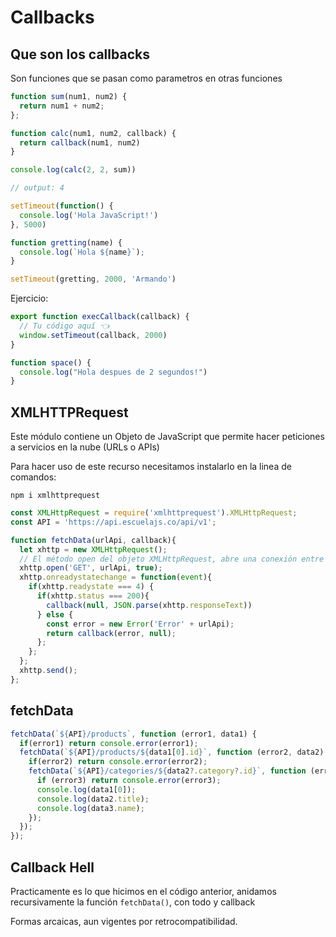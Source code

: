 # Callbacks

## Que son los callbacks

Son funciones que se pasan como parametros en otras funciones

```javascript
function sum(num1, num2) {
  return num1 + num2;
};

function calc(num1, num2, callback) {
  return callback(num1, num2)
}

console.log(calc(2, 2, sum))

// output: 4
```

```javascript
setTimeout(function() {
  console.log('Hola JavaScript!')
}, 5000)

function gretting(name) {
  console.log(`Hola ${name}`);
}

setTimeout(gretting, 2000, 'Armando')
```

Ejercicio:

```javascript
export function execCallback(callback) {
  // Tu código aquí 👈
  window.setTimeout(callback, 2000)
}

function space() {
  console.log("Hola despues de 2 segundos!")
}
```

## XMLHTTPRequest

Este módulo contiene un Objeto de JavaScript que permite hacer peticiones a servicios en la nube (URLs o APIs)

Para hacer uso de este recurso necesitamos instalarlo en la linea de comandos:

```shell
npm i xmlhttprequest
```

```javascript
const XMLHttpRequest = require('xmlhttprequest').XMLHttpRequest;
const API = 'https://api.escuelajs.co/api/v1';

function fetchData(urlApi, callback){
  let xhttp = new XMLHttpRequest();
  // El método open del objeto XMLHttpRequest, abre una conexión entre el cliente y la url que se le da por parámetro, los parámetros son el tipo de solicitud (GET, POST, DELETE), la url y el último valor es booleano el cual indica si la peticion será asíncrona o no.
  xhttp.open('GET', urlApi, true);
  xhttp.onreadystatechange = function(event){
    if(xhttp.readystate === 4) {
      if(xhttp.status === 200){
        callback(null, JSON.parse(xhttp.responseText))
      } else {
        const error = new Error('Error' + urlApi);
        return callback(error, null);
      };
    };
  };
  xhttp.send();
};
```

## fetchData

```javascript
fetchData(`${API}/products`, function (error1, data1) {
  if(error1) return console.error(error1);
  fetchData(`${API}/products/${data1[0].id}`, function (error2, data2) {
    if(error2) return console.error(error2);
    fetchData(`${API}/categories/${data2?.category?.id}`, function (error3, data3) {
      if (error3) return console.error(error3);
      console.log(data1[0]);
      console.log(data2.title);
      console.log(data3.name);
    });
  });
});
```

## Callback Hell

Practicamente es lo que hicimos en el código anterior, anidamos recursivamente la función `fetchData()`, con todo y callback

Formas arcaicas, aun vigentes por retrocompatibilidad.